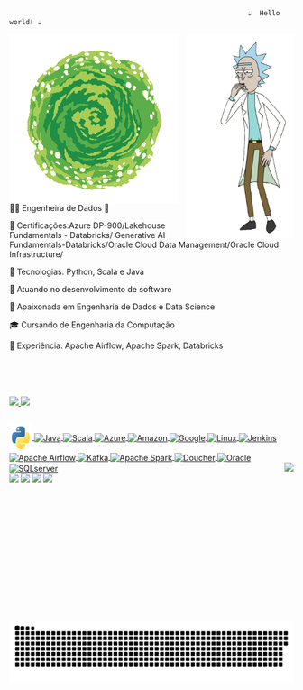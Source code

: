    <div>
 
   
                                                               ☕  Hello world! ☕
<img width="190px" align="right"  src="https://raw.githubusercontent.com/Elyabe/Elyabe/master/images/rick-dancing.gif">
<img width="300px" align="left" src="https://raw.githubusercontent.com/Elyabe/elyabe/master/images/portal-3.gif"> 

👩‍💻 Engenheira de Dados 🎲

:pushpin: Certificações:Azure DP-900/Lakehouse Fundamentals - Databricks/ Generative AI Fundamentals-Databricks/Oracle Cloud Data Management/Oracle Cloud Infrastructure/ 

🔧 Tecnologias: Python, Scala e Java

🏢 Atuando no desenvolvimento de software

🚀 Apaixonada em Engenharia de Dados e Data Science

🎓 Cursando de Engenharia da Computação

👯 Experiência: Apache Airflow, Apache Spark, Databricks

<br/>
<br/>
<br/>
<br/>

<div>
   
<a href="https://github.com/patriciajunqueira">
<img height="180em" src="https://github-readme-stats.vercel.app/api?username=patriciajunqueira&show_icons=true&theme=dracula&include_all_commits=true&count_private=true"/>
<img height="180em" src="https://github-readme-stats.vercel.app/api/top-langs/?username=patriciajunqueira&layout=compact&langs_count=7&theme=dracula"/>
</div>


##   

  <img align="center" alt="Python"      height="50" width="40"      src="https://raw.githubusercontent.com/devicons/devicon/master/icons/python/python-original.svg">
  
  <img align="center" alt="Java"        height="50" width="40"      src="https://cdn.jsdelivr.net/gh/devicons/devicon/icons/java/java-original.svg">

  <img align="center" alt="Scala"       height="100" width="55"     src="https://cdn.jsdelivr.net/gh/devicons/devicon/icons/scala/scala-original-wordmark.svg" />

  <img align="center" alt="Azure"       height="120" width="70"     src="https://cdn.jsdelivr.net/gh/devicons/devicon/icons/azure/azure-original-wordmark.svg" />  
  
  <img align="center" alt="Amazon"      height="50" width="40"      src="https://cdn.jsdelivr.net/gh/devicons/devicon@latest/icons/amazonwebservices/amazonwebservices-original-wordmark.svg"/>

  <img align="center" alt="Google"      height="50" width="40" src="https://cdn.jsdelivr.net/gh/devicons/devicon@latest/icons/googlecloud/googlecloud-original.svg" />

  <img align="center" alt="Linux"       height="40" width="30"      src="https://cdn.jsdelivr.net/gh/devicons/devicon/icons/linux/linux-original.svg" />
  
  <img align="center" alt="Jenkins"     height="40" width="30"      src="https://cdn.jsdelivr.net/gh/devicons/devicon/icons/jenkins/jenkins-original.svg" />

  <img align="center" alt="Apache Airflow"     height="40" width="30"      src="https://cdn.jsdelivr.net/gh/devicons/devicon@latest/icons/apacheairflow/apacheairflow-original.svg" />

  <img align="center" alt="Kafka"       height="40" width="40"      src="https://cdn.jsdelivr.net/gh/devicons/devicon/icons/apachekafka/apachekafka-original.svg" />

  <img align="center" alt="Apache Spark" height="70" width="70"      src="https://cdn.jsdelivr.net/gh/devicons/devicon@latest/icons/apachespark/apachespark-original-wordmark.svg" />
  
  <img align="center" alt="Doucher"     height="90" width="40"      src="https://cdn.jsdelivr.net/gh/devicons/devicon/icons/docker/docker-original-wordmark.svg" />

  <img align="center" alt="Oracle"      height="60" width="60"      src="https://cdn.jsdelivr.net/gh/devicons/devicon/icons/oracle/oracle-original.svg" />
  
  <img align="center" alt="SQLserver"   height="50" width="40"      src="https://img.icons8.com/color/48/000000/microsoft-sql-server.png"/>
  
          
  

 <img align="right" height="280px" width="auto" src="https://firebasestorage.googleapis.com/v0/b/imagem-93c86.appspot.com/o/e425a773-bdc4-4fb3-bd25-539ac71e4a0b-removebg-preview.png?alt=media&token=696f7565-05f9-4c39-bdc5-68afabd81d24"/>


   
<div>
  <a href="https://instagram.com/pat.junqueira" target="_blank"><img src="https://img.shields.io/badge/-Instagram-%23E4405F?style=for-the-badge&logo=instagram&logoColor=white" target="_blank"></a>
 	<a href="https://www.twitch.tv/patrici71127596" target="_blank"><img src="https://img.shields.io/badge/Twitch-9146FF?style=for-the-badge&logo=twitch&logoColor=white" target="_blank"></a>
  <a href = "mailto:patricia.junqueira11@gmail.com"><img src="https://img.shields.io/badge/Gmail-D14836?style=for-the-badge&logo=gmail&logoColor=white" target="_blank"></a>
  <a href="https://www.linkedin.com/in/patricia-miranda-e-silva-7a7030134/" target="_blank"><img src="https://img.shields.io/badge/-LinkedIn-%230077B5?style=for-the-badge&logo=linkedin&logoColor=white" target="_blank"></a>   

![Snake animation](https://github.com/PATRICIAJUNQUEIRA/PATRICIAJUNQUEIRA/blob/output/github-contribution-grid-snake.svg)
</div>


   
##
  

  
